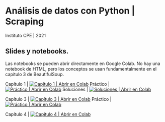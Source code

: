 Análisis de datos con Python | Scraping
===

Instituto CPE | 2021

Slides y notebooks.
-

Las notebooks se pueden abrir directamente en Google Colab. No hay una notebook de HTML, pero los conceptos se usan fundamentalmente en el capítulo 3 de BeautifulSoup.

Capítulo 1 | [![Capítulo 1 | Abrir en Colab](https://colab.research.google.com/assets/colab-badge.svg)](https://colab.research.google.com/github/rxavier/cpe_ds_scraping/blob/master/02_w/w_01_requests.ipynb)
Práctico | [![Práctico | Abrir en Colab](https://colab.research.google.com/assets/colab-badge.svg)](https://colab.research.google.com/github/rxavier/cpe_ds_scraping/blob/master/03_p/p_01_requests.ipynb)
Soluciones | [![Soluciones | Abrir en Colab](https://colab.research.google.com/assets/colab-badge.svg)](https://colab.research.google.com/github/rxavier/cpe_ds_scraping/blob/master/03_p/p_01_requests_soluciones.ipynb)

Capítulo 3 | [![Capítulo 3 | Abrir en Colab](https://colab.research.google.com/assets/colab-badge.svg)](https://colab.research.google.com/github/rxavier/cpe_ds_scraping/blob/master/02_w/w_03_BeautifulSoup.ipynb)
Práctico | [![Práctico | Abrir en Colab](https://colab.research.google.com/assets/colab-badge.svg)](https://colab.research.google.com/github/rxavier/cpe_ds_scraping/blob/master/03_p/p_02_BeautifulSoup.ipynb)

Capítulo 4 | [![Capítulo 4 | Abrir en Colab](https://colab.research.google.com/assets/colab-badge.svg)](https://colab.research.google.com/github/rxavier/cpe_ds_scraping/blob/master/02_w/w_04_pandas.ipynb)
